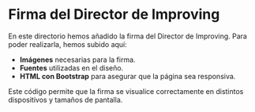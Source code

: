 # Firma del Director de Improving

En este directorio hemos añadido la firma del Director de Improving. Para poder realizarla, hemos subido aquí:

- **Imágenes** necesarias para la firma.
- **Fuentes** utilizadas en el diseño.
- **HTML con Bootstrap** para asegurar que la página sea responsiva.

Este código permite que la firma se visualice correctamente en distintos dispositivos y tamaños de pantalla.
